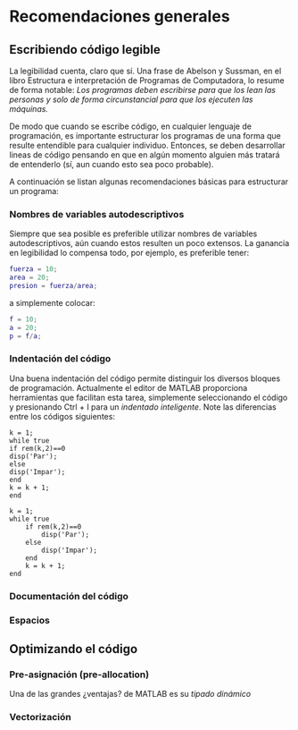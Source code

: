 # Recomendaciones generales

## Escribiendo código legible

La legibilidad cuenta, claro que sí. Una frase de Abelson y Sussman, en
el libro Estructura e interpretación de Programas de Computadora, lo
resume de forma notable: *Los programas deben escribirse para que los
lean las personas y solo de forma circunstancial para que los ejecuten
las máquinas.*

De modo que cuando se escribe código, en cualquier lenguaje de
programación, es importante estructurar los programas de una forma que
resulte entendible para cualquier individuo. Entonces, se deben
desarrollar lineas de código pensando en que en algún momento alguien
más tratará de entenderlo (sí, aun cuando esto sea poco probable).

A continuación se listan algunas recomendaciones básicas para
estructurar un programa:

### Nombres de variables autodescriptivos

Siempre que sea posible es preferible utilizar nombres de variables
autodescriptivos, aún cuando estos resulten un poco extensos. La
ganancia en legibilidad lo compensa todo, por ejemplo, es preferible
tener:

```matlab
fuerza = 10;
area = 20;
presion = fuerza/area;
```

a simplemente colocar:

```matlab
f = 10;
a = 20;
p = f/a;
```

### Indentación del código

Una buena indentación del código permite distinguir los diversos bloques
de programación. Actualmente el editor de MATLAB proporciona
herramientas que facilitan esta tarea, simplemente seleccionando el
código y presionando Ctrl + I para un *indentado inteligente*. Note las
diferencias entre los códigos siguientes:

```
k = 1;
while true
if rem(k,2)==0
disp('Par');
else
disp('Impar');
end
k = k + 1;
end
```

```
k = 1;
while true
    if rem(k,2)==0
        disp('Par');
    else
        disp('Impar');
    end
    k = k + 1;
end
```

### Documentación del código

### Espacios

## Optimizando el código

### Pre-asignación (pre-allocation)

Una de las grandes ¿ventajas? de MATLAB es su *tipado dinámico*

### Vectorización
